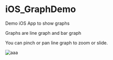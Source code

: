 # iOS_GraphDemo
Demo iOS App to show graphs

Graphs are line graph and bar graph

You can pinch or pan line graph to zoom or slide.

![aaa](https://user-images.githubusercontent.com/18721953/45739685-7e670b80-bc2e-11e8-8c5a-55762d2fb64e.gif)
